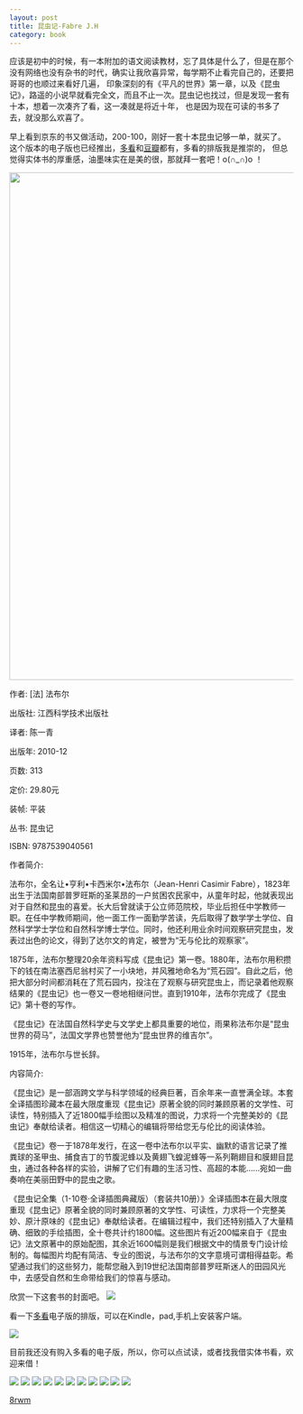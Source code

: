 ```yaml
---
layout: post
title: 昆虫记-Fabre J.H
category: book
---
```


应该是初中的时候，有一本附加的语文阅读教材，忘了具体是什么了，但是在那个没有网络也没有杂书的时代，确实让我欣喜异常，每学期不止看完自己的，还要把哥哥的也顺过来看好几遍，
印象深刻的有《平凡的世界》第一章，以及《昆虫记》，路遥的小说早就看完全文，而且不止一次。昆虫记也找过，但是发现一套有十本，想着一次凑齐了看，这一凑就是将近十年，
也是因为现在可读的书多了去，就没那么欢喜了。

早上看到京东的书又做活动，200-100，刚好一套十本昆虫记够一单，就买了。
这个版本的电子版也已经推出，[多看](http://www.duokan.com/book/10762)和[豆瓣](http://book.douban.com/subject/5378919/)都有，多看的排版我是推崇的，
但总觉得实体书的厚重感，油墨味实在是美的很，那就拜一套吧！o(∩_∩)o ！

<img src="http://oriyao.oss-cn-hangzhou.aliyuncs.com/website/201312/20131215140204.jpg" width="900px">

作者: [法] 法布尔

出版社: 江西科学技术出版社

译者: 陈一青 

出版年: 2010-12

页数: 313

定价: 29.80元

装帧: 平装

丛书: 昆虫记

ISBN: 9787539040561

作者简介:

法布尔，全名让•亨利•卡西米尔•法布尔（Jean-Henri Casimir Fabre），1823年出生于法国南部普罗旺斯的圣莱昂的一户贫困农民家中，从童年时起，他就表现出对于自然和昆虫的喜爱。长大后曾就读于公立师范院校，毕业后担任中学教师一职。在任中学教师期间，他一面工作一面勤学苦读，先后取得了数学学士学位、自然科学学士学位和自然科学博士学位。同时，他还利用业余时间观察研究昆虫，发表过出色的论文，得到了达尔文的肯定，被誉为“无与伦比的观察家”。

1875年，法布尔整理20余年资料写成《昆虫记》第一卷。1880年，法布尔用积攒下的钱在南法塞西尼翁村买了一小块地，并风雅地命名为“荒石园”。自此之后，他把大部分时间都消耗在了荒石园内，投注在了观察与研究昆虫上，而记录着他观察结果的《昆虫记》也一卷又一卷地相继问世。直到1910年，法布尔完成了《昆虫记》第十卷的写作。

《昆虫记》在法国自然科学史与文学史上都具重要的地位，雨果称法布尔是“昆虫世界的荷马”，法国文学界也赞誉他为“昆虫世界的维吉尔”。

1915年，法布尔与世长辞。

内容简介:

《昆虫记》是一部涵跨文学与科学领域的经典巨著，百余年来一直誉满全球。本套全译插图珍藏本在最大限度重现《昆虫记》原著全貌的同时兼顾原著的文学性、可读性，特别插入了近1800幅手绘图以及精准的图说，力求将一个完整美妙的《昆虫记》奉献给读者。相信这一切精心的编辑将带给您无与伦比的阅读体验。
    
《昆虫记》卷一于1878年发行，在这一卷中法布尔以平实、幽默的语言记录了推粪球的圣甲虫、捕食吉丁的节腹泥蜂以及黄翅飞蝗泥蜂等一系列鞘翅目和膜翅目昆虫，通过各种各样的实验，讲解了它们有趣的生活习性、高超的本能……宛如一曲奏响在美丽田野中的昆虫之歌。
    
《昆虫记全集（1-10卷·全译插图典藏版）（套装共10册）》全译插图本在最大限度重现《昆虫记》原著全貌的同时兼顾原著的文学性、可读性，力求将一个完整美妙、原汁原味的《昆虫记》奉献给读者。在编辑过程中，我们还特别插入了大量精确、细致的手绘插图，全十卷共计约1800幅。这些图片有近200幅来自于《昆虫记》法文原著中的原始配图，其余近1600幅则是我们根据文中的情景专门设计绘制的。每幅图片均配有简洁、专业的图说，与法布尔的文字意境可谓相得益彰。希望通过我们的这些努力，能帮您融入到19世纪法国南部普罗旺斯迷人的田园风光中，去感受自然和生命带给我们的惊喜与感动。

欣赏一下这套书的封面吧。
<img src="http://oriyao.oss-cn-hangzhou.aliyuncs.com/website/201312/20131215141915.jpg">

看一下[多看](http://www.duokan.com/book/10762)电子版的排版，可以在Kindle，pad,手机上安装客户端。

<img src="http://oriyao.oss-cn-hangzhou.aliyuncs.com/website/201312/20131215141942.jpg">

目前我还没有购入多看的电子版，所以，你可以点试读，或者找我借实体书看，欢迎来借！

<img src="http://oriyao.oss-cn-hangzhou.aliyuncs.com/website/201312/20131215142024.jpg">
<img src="http://oriyao.oss-cn-hangzhou.aliyuncs.com/website/201312/20131215142107.jpg">
<img src="http://oriyao.oss-cn-hangzhou.aliyuncs.com/website/201312/20131215142939.jpg">
<img src="http://oriyao.oss-cn-hangzhou.aliyuncs.com/website/201312/20131215143002.jpg">
<img src="http://oriyao.oss-cn-hangzhou.aliyuncs.com/website/201312/20131215143029.jpg">
<img src="http://oriyao.oss-cn-hangzhou.aliyuncs.com/website/201312/20131215143052.jpg">
<img src="http://oriyao.oss-cn-hangzhou.aliyuncs.com/website/201312/20131215143135.jpg">
<img src="http://oriyao.oss-cn-hangzhou.aliyuncs.com/website/201312/20131215143156.jpg">
<img src="http://oriyao.oss-cn-hangzhou.aliyuncs.com/website/201312/20131215143217.jpg">
<img src="http://oriyao.oss-cn-hangzhou.aliyuncs.com/website/201312/20131215143242.jpg">
<img src="http://oriyao.oss-cn-hangzhou.aliyuncs.com/website/201312/20131215143307.jpg">

[8rwm](http://pan.baidu.com/s/1w3yb2)

